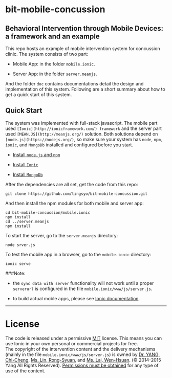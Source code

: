 # bit-mobile-concussion
## Behavioral Intervention through Mobile Devices: a framework and an example

This repo hosts an example of mobile intervention system for concussion clinic.  The system consists of two part:

- Mobile App: in the folder `mobile.ionic`.

- Server App: in the folder `server.meanjs`.

And the folder `doc` contains documentations detail the design and implementation of this system. Following are a short summary about how to get a quick start of this system.

## Quick Start
The system was implemented with full-stack javascript.  The mobile part used `[Ionic](http://ionicframework.com/) framework` and the server part used `[MEAN.JS](http://meanjs.org/)` solution.  Both solutions depend on `[node.js](https://nodejs.org/)`, so make sure your system has `node`, `npm`, `ionic`, and `MongoDb` installed and configured before you start.

- [Install `node.js` and `npm`](https://nodejs.org/download/)

- [Install `Ionic`](http://ionicframework.com/getting-started/)

- [Install `MongoDb`](https://www.mongodb.org/downloads)

After the dependencies are all set, get the code from this repo:
```shell
git clone https://github.com/tingsyo/bit-mobile-concussion.git
```

And then install the npm modules for both mobile and server app:
```shell
cd bit-mobile-concussion/mobile.ionic
npm install
cd ../server.meanjs
npm install
```

To start the server, go to the `server.meanjs` directory:
```shell
node srver.js
```

To test the mobile app in a browser, go to the `mobile.ionic` directory:
```shell
ionic serve
```

###Note:
- the `sync data with server` functionality will not work until a proper `serverurl` is configured in the file `mobile.ionic/www/js/server.js`.

- to build actual moble apps, please see [Ionic documentation](http://ionicframework.com/getting-started/).

---
# License
The code is released under a permissive [MIT](http://opensource.org/licenses/MIT) license. This means you can use Ionic in your own personal or commercial projects for free.  
The copyright of the intervention content and the delivery mechanisms (mainly in the file `mobile.ionic/www/js/server.js`) is owned by [Dr. YANG, Chi-Cheng](http://163.25.111.53/YCC/YCC_index.htm), [Ms. Lin, Rong-Syuan](#), and [Ms. Lai, Wen-Hsuan](#). (© 2014-2015 Yang All Rights Reserved). [Permissions must be obtained](ccy.tbiteam@gmail.com) for any type of use of the content.
